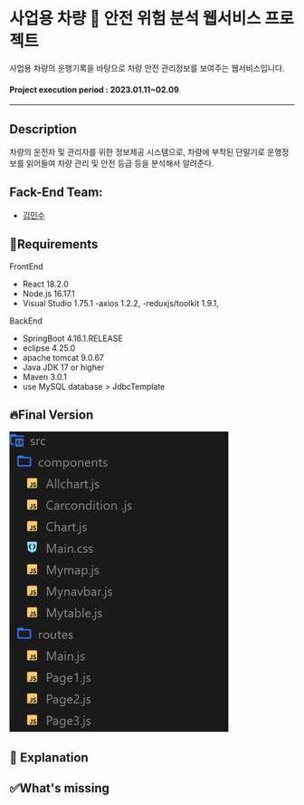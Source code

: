 # 사업용 차량 :truck: 안전 위험 분석 웹서비스 프로젝트

사업용 차량의 운행기록을 바탕으로 차량 안전 관리정보를 보여주는 웹서비스입니다.

#### Project execution period : 2023.01.11~02.09

---

## Description

차량의 운전자 및 관리자를 위한 정보제공 시스템으로, 차량에 부착된 단말기로 운행정보를 읽어들여 차량 관리 및 안전 등급 등을 분석해서 알려준다.

## Fack-End Team:

- [김민수](https://github.com/Misnu0207)

## :pushpin:Requirements

FrontEnd

- React 18.2.0
- Node.js 16.17.1
- Visual Studio 1.75.1
  -axios 1.2.2,
  -reduxjs/toolkit 1.9.1,

BackEnd

- SpringBoot 4.16.1.RELEASE
- eclipse 4.25.0
- apache tomcat 9.0.67
- Java JDK 17 or higher
- Maven 3.0.1
- use MySQL database > JdbcTemplate

## :fire:Final Version

![Final](src.png)

## :bookmark: Explanation

## :white_check_mark:What's missing
